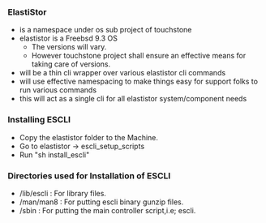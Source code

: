 ### ElastiStor

- is a namespace under os sub project of touchstone
- elastistor is a Freebsd 9.3 OS
  - The versions will vary. 
  - However touchstone project shall ensure an effective means for taking care of versions.
- will be a thin cli wrapper over various elastistor cli commands
- will use effective namespacing to make things easy for support folks to run various commands
- this will act as a single cli for all elastistor system/component needs

### Installing ESCLI

- Copy the elastistor folder to the Machine.
- Go to elastistor -> escli_setup_scripts
- Run "sh install_escli"

### Directories used for Installation of ESCLI

- /lib/escli : For library files.
- /man/man8 : For putting escli binary gunzip files.
- /sbin : For putting the main controller script,i.e; escli.